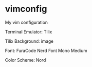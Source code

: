 # vimconfig
My vim configuration

Terminal Emulator: Tilix

Tilix Background: image

Font: FuraCode Nerd Font Mono Medium

Color Scheme: Nord
